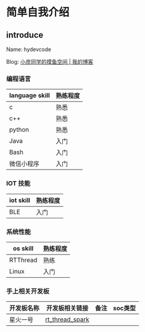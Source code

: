 # 简单自我介绍

## introduce

Name: hydevcode

Blog: [小彦同学的摸鱼空间 | 我的博客](https://blog.alicization.site)

### 编程语言

| language skill | 熟练程度 |
| -------------- | -------- |
| c              | 熟悉     |
| c++            | 熟悉     |
| python         | 熟悉     |
| Java         | 入门     |
| Bash         | 入门     |
| 微信小程序         | 入门     |

### IOT 技能

| iot skill | 熟练程度 |
| --------- | -------- |
| BLE       | 入门     |


### 系统性能

| os skill | 熟练程度 |
| -------- | -------- |
| RTThread | 熟练     |
| Linux    | 入门     |


### 手上相关开发板

| 开发板名称 | 开发板相关链接                                               | 备注 | soc类型 |
| ---------- | ------------------------------------------------------------ | ---- | ------- |
| 星火一号   | [rt_thread_spark](https://gitee.com/rtthread/docs-online/blob/master/rt-thread-version/rt-thread-standard/hw-board/spark-1/spark-1.md) |      |         |

